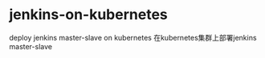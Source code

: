 # jenkins-on-kubernetes
deploy  jenkins master-slave on kubernetes 
在kubernetes集群上部署jenkins master-slave
